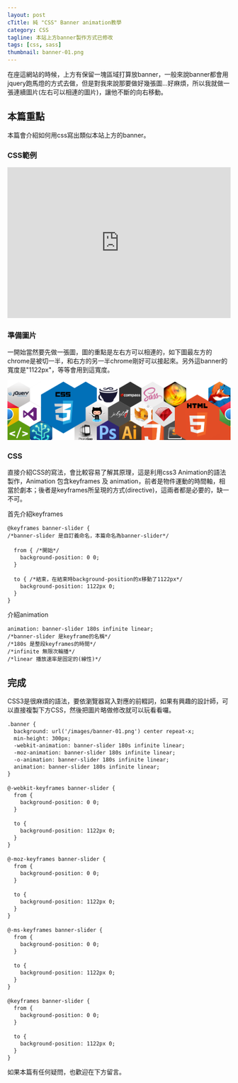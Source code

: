 ```yaml
---
layout: post
cTitle: 純 "CSS" Banner animation教學
category: CSS
tagline: 本站上方banner製作方式已修改
tags: [css, sass]
thumbnail: banner-01.png
---
```

在座這網站的時候，上方有保留一塊區域打算放banner，一般來說banner都會用jquery跑馬燈的方式去做，但是對我來說那要做好幾張圖...好麻煩，所以我就做一張連續圖片(左右可以相連的圖片)，讓他不斷的向右移動。
<!-- more -->
## 本篇重點
本篇會介紹如何用css寫出類似本站上方的banner。

### CSS範例
<iframe src="http://cdpn.io/Cgbtn" frameborder="0" height="340" width="100%">
	
</iframe>

### 準備圖片

一開始當然要先做一張圖，圖的重點是左右方可以相連的，如下圖最左方的chrome是被切一半，和右方的另一半chrome剛好可以接起來。另外這banner的寬度是"1122px"，等等會用到這寬度。

![banner](/images/banner-01.png)

### CSS
直接介紹CSS的寫法，會比較容易了解其原理，這是利用css3 Animation的語法製作，Animation 包含keyframes 及 animation，前者是物件運動的時間軸，相當於劇本；後者是keyframes所呈現的方式(directive)，這兩者都是必要的，缺一不可。

首先介紹keyframes

	@keyframes banner-slider {
	/*banner-slider 是自訂義命名，本篇命名為banner-slider*/

	  from { /*開始*/
	    background-position: 0 0;
	  }
	
	  to { /*結束，在結束時background-position的x移動了1122px*/
	    background-position: 1122px 0;
	  }
	}

介紹animation

	animation: banner-slider 180s infinite linear;
	/*banner-slider 是keyframe的名稱*/
	/*180s 是整段keyframes的時間*/
	/*infinite 無限次輪播*/
	/*linear 播放速率是固定的(線性)*/


## 完成
CSS3是很麻煩的語法，要依瀏覽器寫入對應的前輟詞，如果有興趣的設計師，可以直接複製下方CSS，然後把圖片略做修改就可以玩看看囉。

	.banner {
	  background: url('/images/banner-01.png') center repeat-x;
	  min-height: 300px;
	  -webkit-animation: banner-slider 180s infinite linear;
	  -moz-animation: banner-slider 180s infinite linear;
	  -o-animation: banner-slider 180s infinite linear;
	  animation: banner-slider 180s infinite linear;
	}
	
	@-webkit-keyframes banner-slider {
	  from {
	    background-position: 0 0;
	  }
	
	  to {
	    background-position: 1122px 0;
	  }
	}
	
	@-moz-keyframes banner-slider {
	  from {
	    background-position: 0 0;
	  }
	
	  to {
	    background-position: 1122px 0;
	  }
	}
	
	@-ms-keyframes banner-slider {
	  from {
	    background-position: 0 0;
	  }
	
	  to {
	    background-position: 1122px 0;
	  }
	}
	
	@keyframes banner-slider {
	  from {
	    background-position: 0 0;
	  }
	
	  to {
	    background-position: 1122px 0;
	  }
	}	

如果本篇有任何疑問，也歡迎在下方留言。